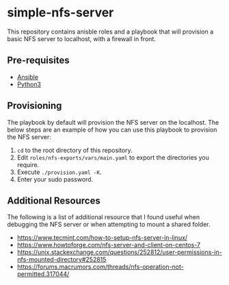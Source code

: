 # simple-nfs-server

This repository contains anisble roles and a playbook that will provision a basic NFS server to localhost, with a firewall in front.

## Pre-requisites

- [Ansible](https://docs.ansible.com/ansible/latest/installation_guide/intro_installation.html)
- [Python3](https://www.python.org/downloads/)

## Provisioning

The playbook by default will provision the NFS server on the localhost. The below steps are an example of how you can use this playbook to provision the NFS server:

1. `cd` to the root directory of this repository.
2. Edit `roles/nfs-exports/vars/main.yaml` to export the directories you require.
3. Execute `./provision.yaml -K`.
4. Enter your sudo password.

## Additional Resources

The following is a list of additional resource that I found useful when debugging the NFS server or when attempting to mount a shared folder.

- https://www.tecmint.com/how-to-setup-nfs-server-in-linux/
- https://www.howtoforge.com/nfs-server-and-client-on-centos-7
- https://unix.stackexchange.com/questions/252812/user-permissions-in-nfs-mounted-directory#252815
- https://forums.macrumors.com/threads/nfs-operation-not-permitted.317044/